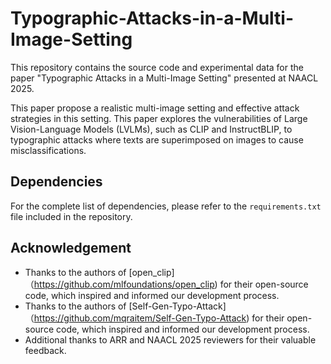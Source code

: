 # Typographic-Attacks-in-a-Multi-Image-Setting
This repository contains the source code and experimental data for the paper "Typographic Attacks in a Multi-Image Setting" presented at NAACL 2025. 

This paper propose a realistic multi-image setting and effective attack strategies in this setting.
This paper explores the vulnerabilities of Large Vision-Language Models (LVLMs), such as CLIP and InstructBLIP, to typographic attacks where texts are superimposed on images to cause misclassifications.

## Dependencies
For the complete list of dependencies, please refer to the `requirements.txt` file included in the repository.

## Acknowledgement
- Thanks to the authors of [open_clip]（https://github.com/mlfoundations/open_clip) for their open-source code, which inspired and informed our development process.
- Thanks to the authors of [Self-Gen-Typo-Attack]（https://github.com/mqraitem/Self-Gen-Typo-Attack) for their open-source code, which inspired and informed our development process.
- Additional thanks to ARR and NAACL 2025 reviewers for their valuable feedback.


